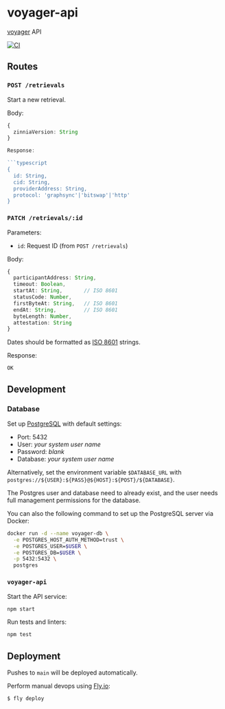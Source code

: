 # voyager-api
[voyager](https://github.com/filecoin-station/voyager) API

[![CI](https://github.com/filecoin-station/voyager-api/actions/workflows/ci.yml/badge.svg)](https://github.com/filecoin-station/voyager-api/actions/workflows/ci.yml)

## Routes

### `POST /retrievals`

Start a new retrieval.

Body:

```typescript
{
  zinniaVersion: String
}

Response:

```typescript
{
  id: String,
  cid: String,
  providerAddress: String,
  protocol: 'graphsync'|'bitswap'|'http'
}
```

### `PATCH /retrievals/:id`

Parameters:
- `id`: Request ID (from `POST /retrievals`)

Body:

```typescript
{
  participantAddress: String,
  timeout: Boolean,
  startAt: String,       // ISO 8601
  statusCode: Number,
  firstByteAt: String,   // ISO 8601
  endAt: String,         // ISO 8601
  byteLength: Number,
  attestation: String
}
```

Dates should be formatted as [ISO 8601](https://tc39.es/ecma262/#sec-date-time-string-format)
strings.

Response:

```
OK
```

## Development

### Database

Set up [PostgreSQL](https://www.postgresql.org/) with default settings:
 - Port: 5432
 - User: _your system user name_
 - Password: _blank_
 - Database: _your system user name_

Alternatively, set the environment variable `$DATABASE_URL` with `postgres://${USER}:${PASS}@${HOST}:${POST}/${DATABASE}`.

The Postgres user and database need to already exist, and the user
needs full management permissions for the database.

You can also the following command to set up the PostgreSQL server via Docker:

```bash
docker run -d --name voyager-db \
  -e POSTGRES_HOST_AUTH_METHOD=trust \
  -e POSTGRES_USER=$USER \
  -e POSTGRES_DB=$USER \
  -p 5432:5432 \
  postgres
```

### `voyager-api`

Start the API service:

```bash
npm start
```

Run tests and linters:

```bash
npm test
```

## Deployment

Pushes to `main` will be deployed automatically.

Perform manual devops using [Fly.io](https://fly.io):

```bash
$ fly deploy
```
